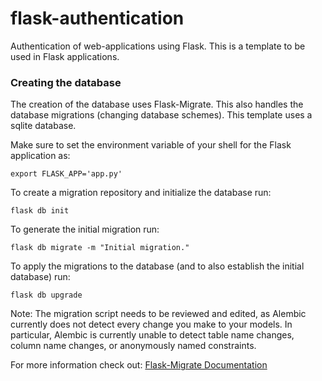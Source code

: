 # flask-authentication

Authentication of web-applications using Flask. This is a template to be used in Flask applications.

### Creating the database

The creation of the database uses Flask-Migrate. This also handles the database migrations (changing database schemes). This template uses a sqlite database.

Make sure to set the environment variable of your shell for the Flask application as:

```shell
export FLASK_APP='app.py'
```

To create a migration repository and initialize the database run:

```shell
flask db init
```

To generate the initial migration run:

```shell
flask db migrate -m "Initial migration."
```

To apply the migrations to the database (and to also establish the initial database) run:

```shell
flask db upgrade
```

Note: The migration script needs to be reviewed and edited, as Alembic currently does not detect every change you make to your models. In particular, Alembic is currently unable to detect table name changes, column name changes, or anonymously named constraints.

For more information check out: [Flask-Migrate Documentation](https://flask-migrate.readthedocs.io/)

